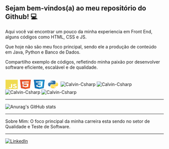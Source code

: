 Sejam bem-vindos(a) ao meu repositório do Github! 💻
----
  Aqui você vai encontrar um pouco da minha experiencia em Front End, alguns códigos como HTML, CSS e JS. 
  
  Que hoje não são meu foco principal, sendo ele a produção de conteúdo em Java, Python e Banco de Dados.

  Compartilho exemplo de códigos, refletindo minha paixão por desenvolver software eficiente, escalável e de qualidade.

<div style="display: inline_block"><br>
 <img align="center" alt="Calvin-Js" height="30" width="40" src="https://raw.githubusercontent.com/devicons/devicon/master/icons/javascript/javascript-plain.svg">
 <img align="center" alt="Calvin-HTML" height="30" width="40" src="https://raw.githubusercontent.com/devicons/devicon/master/icons/html5/html5-original.svg">
  <img align="center" alt="Calvin-CSS" height="30" width="40" src="https://raw.githubusercontent.com/devicons/devicon/master/icons/css3/css3-original.svg">
  <img align="center" alt="Calvin-Python" height="30" width="40" src="https://raw.githubusercontent.com/devicons/devicon/master/icons/python/python-original.svg">
  <img align="center" alt="Calvin-Csharp" height="30" width="40" src="https://cdn.jsdelivr.net/gh/devicons/devicon/icons/git/git-original.svg">
  <img align="center" alt="Calvin-Csharp" height="30" width="40" src="https://cdn.jsdelivr.net/gh/devicons/devicon/icons/java/java-original-wordmark.svg">
  <img align="center" alt="Calvin-Csharp" height="30" width="40" src="https://cdn.jsdelivr.net/gh/devicons/devicon/icons/vscode/vscode-original-wordmark.svg">
  <img align="center" alt="Calvin-Csharp" height="30" width="40" src="https://cdn.jsdelivr.net/gh/devicons/devicon/icons/pytest/pytest-original-wordmark.svg">
</div>

----

  ![Anurag's GitHub stats](https://github-readme-stats.vercel.app/api?username=CalvinDuque&show=reviews,discussions_started,discussions_answered,prs_merged,prs_merged_percentage&theme=dracula)

---

Sobre Mim: 
O foco principal da minha carreira esta sendo no setor de Qualidade e Teste de Software.

----

[![LinkedIn](https://img.shields.io/badge/LinkedIn-0077B5?style=for-the-badge&logo=linkedin&logo)](https://www.linkedin.com/in/calvinduque/)


<!--
**CalvinDuque/CalvinDuque** is a ✨ _special_ ✨ repository because its `README.md` (this file) appears on your GitHub profile.

Here are some ideas to get you started:

- 🔭 I’m currently working on ...
- 🌱 I’m currently learning ...
- 👯 I’m looking to collaborate on ...
- 🤔 I’m looking for help with ...
- 💬 Ask me about ...
- 📫 How to reach me: ...
- 😄 Pronouns: ...
- ⚡ Fun fact: ...
-->
